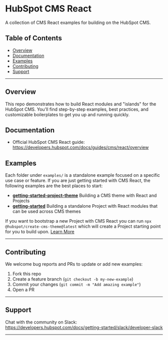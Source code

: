 # HubSpot CMS React

A collection of CMS React examples for building on the HubSpot CMS.

## Table of Contents

- [Overview](#overview)
- [Documentation](#documentation)
- [Examples](#examples)
- [Contributing](#contributing)
- [Support](#support)

---

## Overview

This repo demonstrates how to build React modules and "islands" for the HubSpot CMS. You'll find step-by-step examples, best practices, and customizable boilerplates to get you up and running quickly.

## Documentation

- Official HubSpot CMS React guide:
  https://developers.hubspot.com/docs/guides/cms/react/overview

## Examples
Each folder under `examples/` is a standalone example focused on a specific use case or feature. If you are just getting started with CMS React, the following examples are the best places to start:

- **[getting-started-project-theme](examples/getting-started-project-theme)**
  Building a CMS theme with React and Projects
- **[getting-started](examples/getting-started)**
  Building a standalone Project with React modules that can be used across CMS themes

If you want to bootstrap a new Project with CMS React you can run `npx @hubspot/create-cms-theme@latest` which will create a Project starting point for you to build upon. [Learn More](https://www.npmjs.com/package/@hubspot/create-cms-theme)

---

## Contributing

We welcome bug reports and PRs to update or add new examples:

1. Fork this repo
2. Create a feature branch (`git checkout -b my-new-example`)
3. Commit your changes (`git commit -m "Add amazing example"`)
4. Open a PR

---

## Support

Chat with the community on Slack:
https://developers.hubspot.com/docs/getting-started/slack/developer-slack

---
